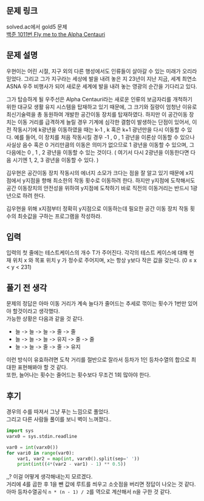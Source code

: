 ## 문제 링크
solved.ac에서 gold5 문제  
[백준 1011번 Fly me to the Alpha Centauri](https://www.acmicpc.net/problem/1011)

## 문제 설명

우현이는 어린 시절, 지구 외의 다른 행성에서도 인류들이 살아갈 수 있는 미래가 오리라 믿었다. 그리고 그가 지구라는 세상에 발을 내려 놓은 지 23년이 지난 지금, 세계 최연소 ASNA 우주 비행사가 되어 새로운 세계에 발을 내려 놓는 영광의 순간을 기다리고 있다.

그가 탑승하게 될 우주선은 Alpha Centauri라는 새로운 인류의 보금자리를 개척하기 위한 대규모 생활 유지 시스템을 탑재하고 있기 때문에, 그 크기와 질량이 엄청난 이유로 최신기술력을 총 동원하여 개발한 공간이동 장치를 탑재하였다. 하지만 이 공간이동 장치는 이동 거리를 급격하게 늘릴 경우 기계에 심각한 결함이 발생하는 단점이 있어서, 이전 작동시기에 k광년을 이동하였을 때는 k-1 , k 혹은 k+1 광년만을 다시 이동할 수 있다. 예를 들어, 이 장치를 처음 작동시킬 경우 -1 , 0 , 1 광년을 이론상 이동할 수 있으나 사실상 음수 혹은 0 거리만큼의 이동은 의미가 없으므로 1 광년을 이동할 수 있으며, 그 다음에는 0 , 1 , 2 광년을 이동할 수 있는 것이다. ( 여기서 다시 2광년을 이동한다면 다음 시기엔 1, 2, 3 광년을 이동할 수 있다. )



김우현은 공간이동 장치 작동시의 에너지 소모가 크다는 점을 잘 알고 있기 때문에 x지점에서 y지점을 향해 최소한의 작동 횟수로 이동하려 한다. 하지만 y지점에 도착해서도 공간 이동장치의 안전성을 위하여 y지점에 도착하기 바로 직전의 이동거리는 반드시 1광년으로 하려 한다.

김우현을 위해 x지점부터 정확히 y지점으로 이동하는데 필요한 공간 이동 장치 작동 횟수의 최솟값을 구하는 프로그램을 작성하라.

## 입력

입력의 첫 줄에는 테스트케이스의 개수 T가 주어진다. 각각의 테스트 케이스에 대해 현재 위치 x 와 목표 위치 y 가 정수로 주어지며, x는 항상 y보다 작은 값을 갖는다. (0 ≤ x < y < 231)

## 풀기 전 생각

문제의 정답은 아마 이동 거리가 계속 늘다가 줄어드는 추세로 꺾이는 횟수가 1번만 있어야 할것이라고 생각했다.  
가능한 상황은 다음과 같을 것 같다.  
- 늘 -> 늘 -> 늘 -> 줄 -> 줄
- 늘 -> 늘 -> 늘 -> 유지 -> 줄 -> 줄
- 늘 -> 늘 -> 줄 -> 줄 -> 유지

이런 방식이 유효하려면 도착 거리를 절반으로 잘라서 등차가 1인 등차수열의 합으로 최대한 표현해봐야 할 것 같다.  
또한, 늘어나는 횟수는 줄어드는 횟수보다 무조건 1회 많아야 한다.  

## 후기

경우의 수를 따져서 그냥 푸는 느낌으로 풀었다.  
그리고 다른 사람들 풀이를 보니 벽이 느껴졌다..  

```python
import sys
varx0 = sys.stdin.readline

var0 = int(varx0())
for vari0 in range(var0):
    var1, var2 = map(int, varx0().split(sep=' '))
    print(int((4*(var2 - var1) - 1) ** 0.5))
```

,,? 이걸 어떻게 생각해내는지 모르겠다.  
거리에 4를 곱한 후 1을 뺀 값에 루트를 씌우고 소숫점을 버리면 정답이 나오는 것 같다.  
아마 등차수열공식 `n * (n - 1) / 2`를 역으로 계산해서 n을 구한 것 같다. 